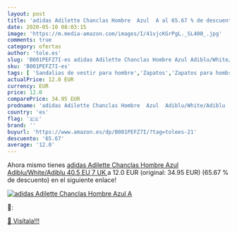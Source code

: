 ```yaml
---
layout: post
title: 'adidas Adilette Chanclas Hombre  Azul  A al 65.67 % de descuento'
date: 2020-05-10 08:03:15
image: 'https://m.media-amazon.com/images/I/41vjcKGrPgL._SL400_.jpg'
comments: true
category: ofertas
author: 'tole.es'
slug: 'B001PEFZ7I-es adidas Adilette Chanclas Hombre Azul Adiblu/White/Adiblu...'
sku: 'B001PEFZ7I-es'
tags: [ 'Sandalias de vestir para hombre','Zapatos','Zapatos para hombre','Zapatos y complementos','chanclas', ]
actualPrice: 12.0 EUR
currency: EUR
price: 12.0
comparePrice: 34.95 EUR
prodname: 'adidas Adilette Chanclas Hombre  Azul  Adiblu/White/Adiblu   40.5 EU  7 UK '
country: 'es'
flag: '🇪🇸'
brand: ''
buyurl: 'https://www.amazon.es/dp/B001PEFZ7I/?tag=tolees-21'
descuento: '65.67'
average: '12.0'
---
```


Ahora mismo tienes [adidas Adilette Chanclas Hombre  Azul  Adiblu/White/Adiblu   40.5 EU  7 UK ](https://www.amazon.es/dp/B001PEFZ7I/?tag=tolees-21) a 12.0 EUR (original: 34.95 EUR) (65.67 %  de descuento) en el siguiente enlace!

[![adidas Adilette Chanclas Hombre  Azul  A](https://m.media-amazon.com/images/I/41vjcKGrPgL._SL400_.jpg)](https://www.amazon.es/dp/B001PEFZ7I/?tag=tolees-21)

🔎:


[🛒 Visítala!!!](https://www.amazon.es/dp/B001PEFZ7I/?tag=tolees-21)
